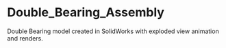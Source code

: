 # Double_Bearing_Assembly
Double Bearing model created in SolidWorks with exploded view animation and renders.
